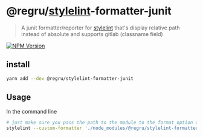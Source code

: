 # @regru/[stylelint](https://stylelint.io/)-formatter-junit
> A junit formatter/reporter for [stylelint](https://stylelint.io/) that's display relative path instead of absolute and supports gitlab (classname field)

[![NPM Version](http://img.shields.io/npm/v/@regru/stylelint-formatter-junit.svg?style=flat)](https://npmjs.org/package/@regru/stylelint-formatter-junit)

## install

```bash
yarn add --dev @regru/stylelint-formatter-junit
```

## Usage

In the command line

```bash
# just make sure you pass the path to the module to the format option of stylelint
stylelint --custom-formatter './node_modules/@regru/stylelint-formatter-junit'
```
